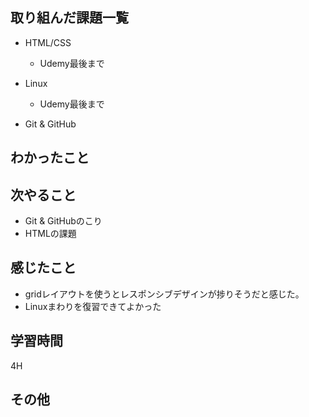 ## 取り組んだ課題一覧

- HTML/CSS
  - Udemy最後まで
- Linux
  - Udemy最後まで

- Git & GitHub

## わかったこと

## 次やること

- Git & GitHubのこり
- HTMLの課題

## 感じたこと

- gridレイアウトを使うとレスポンシブデザインが捗りそうだと感じた。
- Linuxまわりを復習できてよかった

## 学習時間

4H

## その他
